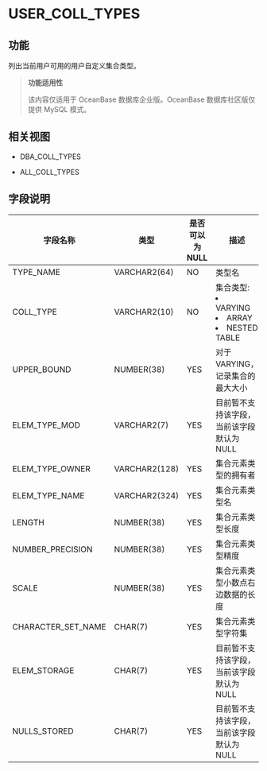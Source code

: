 USER_COLL_TYPES
====================================

功能
-----------

列出当前用户可用的用户自定义集合类型。

> **功能适用性**
>
> 该内容仅适用于 OceanBase 数据库企业版。OceanBase 数据库社区版仅提供 MySQL 模式。

相关视图
-------------

* DBA_COLL_TYPES

* ALL_COLL_TYPES

字段说明
-------------

|      **字段名称**      |    **类型**     | **是否可以为 NULL** |                                                                                      **描述**                                                                                       |
|--------------------|---------------|----------------|-----------------------------------------------------------------------------------------------------------------------------------------------------------------------------------|
| TYPE_NAME          | VARCHAR2(64)  | NO             | 类型名                                                                                                                                                                               |
| COLL_TYPE          | VARCHAR2(10)  | NO             | 集合类型: <li> VARYING   <li> ARRAY   <li> NESTED TABLE    |
| UPPER_BOUND        | NUMBER(38)    | YES            | 对于 VARYING，记录集合的最大大小                                                                                                                                                              |
| ELEM_TYPE_MOD      | VARCHAR2(7)   | YES            | 目前暂不支持该字段，当前该字段默认为 NULL                                                                                                                                                           |
| ELEM_TYPE_OWNER    | VARCHAR2(128) | YES            | 集合元素类型的拥有者                                                                                                                                                                        |
| ELEM_TYPE_NAME     | VARCHAR2(324) | YES            | 集合元素类型名                                                                                                                                                                           |
| LENGTH             | NUMBER(38)    | YES            | 集合元素类型长度                                                                                                                                                                          |
| NUMBER_PRECISION   | NUMBER(38)    | YES            | 集合元素类型精度                                                                                                                                                                          |
| SCALE              | NUMBER(38)    | YES            | 集合元素类型小数点右边数据的长度                                                                                                                                                                  |
| CHARACTER_SET_NAME | CHAR(7)       | YES            | 集合元素类型字符集                                                                                                                                                                         |
| ELEM_STORAGE       | CHAR(7)       | YES            | 目前暂不支持该字段，当前该字段默认为 NULL                                                                                                                                                           |
| NULLS_STORED       | CHAR(7)       | YES            | 目前暂不支持该字段，当前该字段默认为 NULL                                                                                                                                                           |
